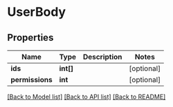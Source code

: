 # UserBody

## Properties
Name | Type | Description | Notes
------------ | ------------- | ------------- | -------------
**ids** | **int[]** |  | [optional] 
**permissions** | **int** |  | [optional] 

[[Back to Model list]](../../README.md#documentation-for-models) [[Back to API list]](../../README.md#documentation-for-api-endpoints) [[Back to README]](../../README.md)

